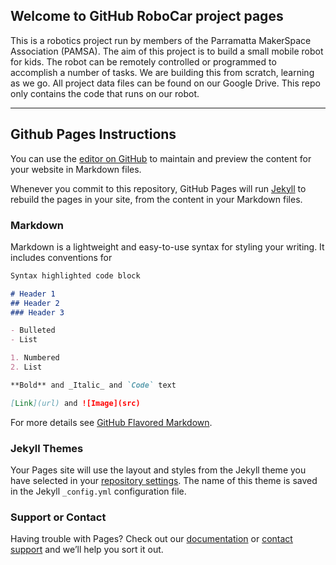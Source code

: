 ## Welcome to GitHub RoboCar project pages

This is a robotics project run by members of the Parramatta MakerSpace Association (PAMSA).
The aim of this project is to build a small mobile robot for kids.
The robot can be remotely controlled or programmed to accomplish a number of tasks.
We are building this from scratch, learning as we go.
All project data files can be found on our Google Drive. This repo only contains the code that runs on our robot.

---
## Github Pages Instructions

You can use the [editor on GitHub](https://github.com/PAMSA-Creator/RoboCar/edit/master/README.md) to maintain and preview the content for your website in Markdown files.

Whenever you commit to this repository, GitHub Pages will run [Jekyll](https://jekyllrb.com/) to rebuild the pages in your site, from the content in your Markdown files.

### Markdown

Markdown is a lightweight and easy-to-use syntax for styling your writing. It includes conventions for

```markdown
Syntax highlighted code block

# Header 1
## Header 2
### Header 3

- Bulleted
- List

1. Numbered
2. List

**Bold** and _Italic_ and `Code` text

[Link](url) and ![Image](src)
```

For more details see [GitHub Flavored Markdown](https://guides.github.com/features/mastering-markdown/).

### Jekyll Themes

Your Pages site will use the layout and styles from the Jekyll theme you have selected in your [repository settings](https://github.com/PAMSA-Creator/RoboCar/settings). The name of this theme is saved in the Jekyll `_config.yml` configuration file.

### Support or Contact

Having trouble with Pages? Check out our [documentation](https://help.github.com/categories/github-pages-basics/) or [contact support](https://github.com/contact) and we’ll help you sort it out.
